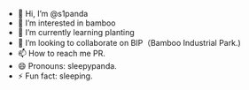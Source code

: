 - 👋 Hi, I’m @s1panda
- 👀 I’m interested in bamboo
- 🌱 I’m currently learning planting
- 💞️ I’m looking to collaborate on BIP（Bamboo Industrial Park.)
- 📫 How to reach me PR.
- 😄 Pronouns: sleepypanda.
- ⚡ Fun fact: sleeping.

<!---
s1panda/s1panda is a ✨ special ✨ repository because its `README.md` (this file) appears on your GitHub profile.
You can click the Preview link to take a look at your changes.
--->
